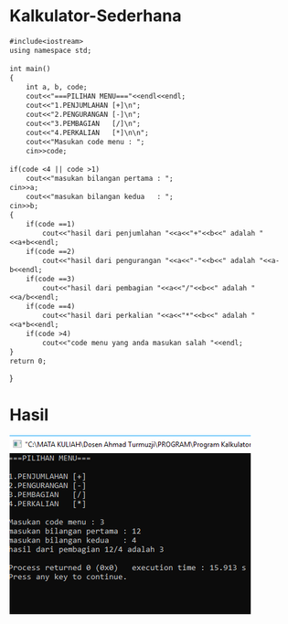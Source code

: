 # Kalkulator-Sederhana
    #include<iostream>
    using namespace std;

    int main()
    {
        int a, b, code;
        cout<<"===PILIHAN MENU==="<<endl<<endl;
        cout<<"1.PENJUMLAHAN [+]\n";
        cout<<"2.PENGURANGAN [-]\n";
        cout<<"3.PEMBAGIAN   [/]\n";
        cout<<"4.PERKALIAN   [*]\n\n";
        cout<<"Masukan code menu : ";
        cin>>code;

    if(code <4 || code >1)
        cout<<"masukan bilangan pertama : ";
    cin>>a;
        cout<<"masukan bilangan kedua   : ";
    cin>>b;
    {
        if(code ==1)
            cout<<"hasil dari penjumlahan "<<a<<"+"<<b<<" adalah "<<a+b<<endl;
        if(code ==2)
            cout<<"hasil dari pengurangan "<<a<<"-"<<b<<" adalah "<<a-b<<endl;
        if(code ==3)
            cout<<"hasil dari pembagian "<<a<<"/"<<b<<" adalah "<<a/b<<endl;
        if(code ==4)
            cout<<"hasil dari perkalian "<<a<<"*"<<b<<" adalah "<<a*b<<endl;
        if(code >4)
            cout<<"code menu yang anda masukan salah "<<endl;
    }
    return 0;
}
# Hasil
![img](https://raw.githubusercontent.com/AminPriadi/Kalkulator-Sederhana/master/kalkulator%20sederhana.png)
